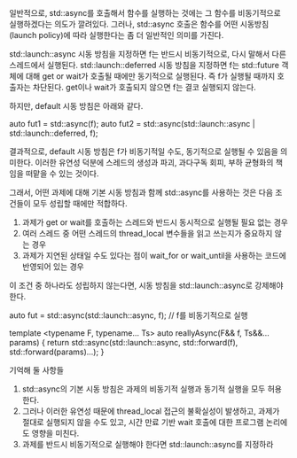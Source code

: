 일반적으로, std::async를 호출해서 함수를 실행하는 것에는 그 함수를 비동기적으로 실행하겠다는 의도가 깔려있다.
그러나, std::async 호출은 함수를 어떤 시동방침(launch policy)에 따라 실행한다는 좀 더 일반적인 의미를 가진다.

std::launch::async 시동 방침을 지정하면 f는 반드시 비동기적으로, 다시 말해서 다른 스레드에서 실행된다.
std::launch::deferred 시동 방침을 지정하면 f는 std::future 객체에 대해 get or wait가 호출될 때에만 동기적으로 실행된다. 즉 f가 실행될 때까지 호출자는 차단된다. get이나 wait가 호출되지 않으면 f는 결코 실행되지 않는다.

하지만, default 시동 방침은 아래와 같다.

auto fut1 = std::async(f);
auto fut2 = std::async(std::launch::async | std::launch::deferred, f);

 결과적으로, default 시동 방침은 f가 비동기적일 수도, 동기적으로 실행될 수 있음을 의미한다.
이러한 유연성 덕분에 스레드의 생성과 파괴, 과다구독 회피, 부하 균형화의 책임을 떠맡을 수 있는 것이다.


그래서, 어떤 과제에 대해 기본 시동 방침과 함께 std::async를 사용하는 것은 다음 조건들이 모두 성립할 때에만 적합하다.

1) 과제가 get or wait를 호출하는 스레드와 반드시 동시적으로 실행될 필요 없는 경우
2) 여러 스레드 중 어떤 스레드의 thread_local 변수들을 읽고 쓰는지가 중요하지 않는 경우
3) 과제가 지연된 상태일 수도 있다는 점이 wait_for or wait_until을 사용하는 코드에 반영되어 있는 경우

이 조건 중 하나라도 성립하지 않는다면, 시동 방침을 std::launch::async로 강제해야한다.

auto fut = std::async(std::launch::async, f);  // f를 비동기적으로 실행

template <typename F, typename… Ts>
auto reallyAsync(F&& f, Ts&&… params) {
    return std::async(std::launch::async,
                                std::forward<F>(f),
                                std::forward<Ts>(params)...);
}


기억해 둘 사항들
1) std::async의 기본 시동 방침은 과제의 비동기적 실행과 동기적 실행을 모두 허용한다.
2) 그러나 이러한 유연성 때문에 thread_local 접근의 불확실성이 발생하고, 과제가 절대로 실행되지 않을 수도 있고, 시간 만료 기반 wait 호출에 대한 프로그램 논리에도 영향을 미친다.
3) 과제를 반드시 비동기적으로 실행해야 한다면 std::launch::async를 지정하라
